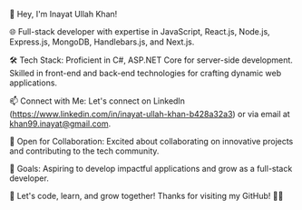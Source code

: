 👋 Hey, I'm Inayat Ullah Khan!

🌐 Full-stack developer with expertise in JavaScript, React.js, Node.js, Express.js, MongoDB, Handlebars.js, and Next.js.

🛠️ Tech Stack: Proficient in C#, ASP.NET Core for server-side development. Skilled in front-end and back-end technologies for crafting dynamic web applications.

📫 Connect with Me: Let's connect on LinkedIn (https://www.linkedin.com/in/inayat-ullah-khan-b428a32a3) or via email at khan99.inayat@gmail.com.

🤝 Open for Collaboration: Excited about collaborating on innovative projects and contributing to the tech community.

🎯 Goals: Aspiring to develop impactful applications and grow as a full-stack developer.

🚀 Let's code, learn, and grow together! Thanks for visiting my GitHub! 👨‍💻
